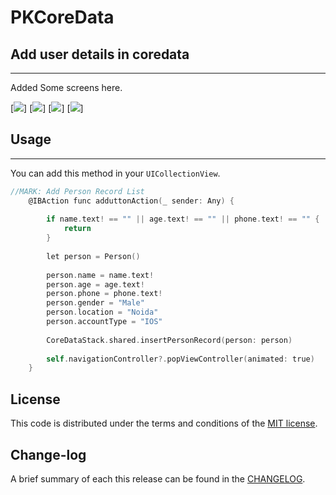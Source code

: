 
PKCoreData
=========

## Add user details in coredata
------------
 Added Some screens here.
 
[![](https://github.com/pawankv89/PKCoreData/blob/master/images/screen_1.png)]
[![](https://github.com/pawankv89/PKCoreData/blob/master/images/screen_2.png)]
[![](https://github.com/pawankv89/PKCoreData/blob/master/images/screen_3.png)]
[![](https://github.com/pawankv89/PKCoreData/blob/master/images/screen_4.png)]


## Usage
------------
 You can add this method in your `UICollectionView`.


```objective-c
//MARK: Add Person Record List
    @IBAction func adduttonAction(_ sender: Any) {
        
        if name.text! == "" || age.text! == "" || phone.text! == "" {
            return
        }
        
        let person = Person()
        
        person.name = name.text!
        person.age = age.text!
        person.phone = phone.text!
        person.gender = "Male"
        person.location = "Noida"
        person.accountType = "IOS"
        
        CoreDataStack.shared.insertPersonRecord(person: person)
        
        self.navigationController?.popViewController(animated: true)
    }
```

## License

This code is distributed under the terms and conditions of the [MIT license](LICENSE).

## Change-log

A brief summary of each this release can be found in the [CHANGELOG](CHANGELOG.mdown). 
